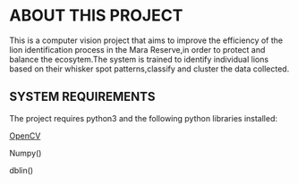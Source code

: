 <h1>ABOUT THIS PROJECT</h1>
 
This is a computer vision project that aims to improve the efficiency of the lion identification process in the Mara Reserve,in order to protect and balance the ecosytem.The system is trained to identify individual lions based on their whisker spot patterns,classify and cluster the data collected.



<h2>SYSTEM REQUIREMENTS</h2>

The project requires python3 and the following python libraries installed:

[OpenCV](https://opencv.org/)

Numpy()

dblin()
 
